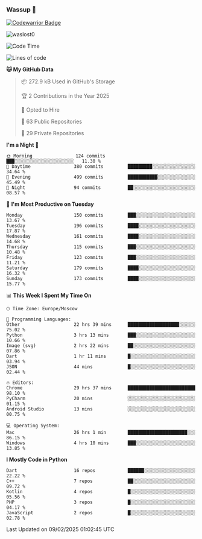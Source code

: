### Wassup 👋

[![Codewarrior Badge](https://www.codewars.com/users/waslost/badges/small)](https://www.codewars.com/users/waslost)

<p align="left"> <img src="https://komarev.com/ghpvc/?username=waslost0" alt="waslost0" /></p>

<!--START_SECTION:waka-->
![Code Time](http://img.shields.io/badge/Code%20Time-5%2C309%20hrs%2012%20mins-blue)

![Lines of code](https://img.shields.io/badge/From%20Hello%20World%20I%27ve%20Written-1.5%20million%20lines%20of%20code-blue)

**🐱 My GitHub Data** 

> 📦 272.9 kB Used in GitHub's Storage 
 > 
> 🏆 2 Contributions in the Year 2025
 > 
> 💼 Opted to Hire
 > 
> 📜 63 Public Repositories 
 > 
> 🔑 29 Private Repositories 
 > 
**I'm a Night 🦉** 

```text
🌞 Morning                124 commits         ███░░░░░░░░░░░░░░░░░░░░░░   11.30 % 
🌆 Daytime                380 commits         █████████░░░░░░░░░░░░░░░░   34.64 % 
🌃 Evening                499 commits         ███████████░░░░░░░░░░░░░░   45.49 % 
🌙 Night                  94 commits          ██░░░░░░░░░░░░░░░░░░░░░░░   08.57 % 
```
📅 **I'm Most Productive on Tuesday** 

```text
Monday                   150 commits         ███░░░░░░░░░░░░░░░░░░░░░░   13.67 % 
Tuesday                  196 commits         ████░░░░░░░░░░░░░░░░░░░░░   17.87 % 
Wednesday                161 commits         ████░░░░░░░░░░░░░░░░░░░░░   14.68 % 
Thursday                 115 commits         ███░░░░░░░░░░░░░░░░░░░░░░   10.48 % 
Friday                   123 commits         ███░░░░░░░░░░░░░░░░░░░░░░   11.21 % 
Saturday                 179 commits         ████░░░░░░░░░░░░░░░░░░░░░   16.32 % 
Sunday                   173 commits         ████░░░░░░░░░░░░░░░░░░░░░   15.77 % 
```


📊 **This Week I Spent My Time On** 

```text
🕑︎ Time Zone: Europe/Moscow

💬 Programming Languages: 
Other                    22 hrs 39 mins      ███████████████████░░░░░░   75.02 % 
Python                   3 hrs 13 mins       ███░░░░░░░░░░░░░░░░░░░░░░   10.66 % 
Image (svg)              2 hrs 22 mins       ██░░░░░░░░░░░░░░░░░░░░░░░   07.86 % 
Dart                     1 hr 11 mins        █░░░░░░░░░░░░░░░░░░░░░░░░   03.94 % 
JSON                     44 mins             █░░░░░░░░░░░░░░░░░░░░░░░░   02.44 % 

🔥 Editors: 
Chrome                   29 hrs 37 mins      █████████████████████████   98.10 % 
PyCharm                  20 mins             ░░░░░░░░░░░░░░░░░░░░░░░░░   01.15 % 
Android Studio           13 mins             ░░░░░░░░░░░░░░░░░░░░░░░░░   00.75 % 

💻 Operating System: 
Mac                      26 hrs 1 min        ██████████████████████░░░   86.15 % 
Windows                  4 hrs 10 mins       ███░░░░░░░░░░░░░░░░░░░░░░   13.85 % 
```

**I Mostly Code in Python** 

```text
Dart                     16 repos            ██████░░░░░░░░░░░░░░░░░░░   22.22 % 
C++                      7 repos             ██░░░░░░░░░░░░░░░░░░░░░░░   09.72 % 
Kotlin                   4 repos             █░░░░░░░░░░░░░░░░░░░░░░░░   05.56 % 
PHP                      3 repos             █░░░░░░░░░░░░░░░░░░░░░░░░   04.17 % 
JavaScript               2 repos             █░░░░░░░░░░░░░░░░░░░░░░░░   02.78 % 
```




 Last Updated on 09/02/2025 01:02:45 UTC
<!--END_SECTION:waka-->

